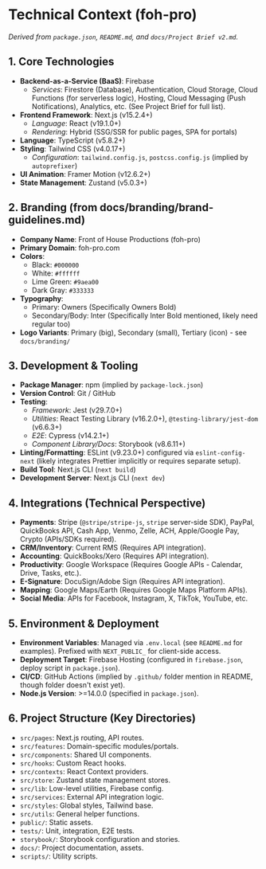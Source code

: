 # Technical Context (foh-pro)

*Derived from `package.json`, `README.md`, and `docs/Project Brief v2.md`.*

## 1. Core Technologies

*   **Backend-as-a-Service (BaaS)**: Firebase
    *   *Services*: Firestore (Database), Authentication, Cloud Storage, Cloud Functions (for serverless logic), Hosting, Cloud Messaging (Push Notifications), Analytics, etc. (See Project Brief for full list).
*   **Frontend Framework**: Next.js (v15.2.4+)
    *   *Language*: React (v19.1.0+)
    *   *Rendering*: Hybrid (SSG/SSR for public pages, SPA for portals)
*   **Language**: TypeScript (v5.8.2+)
*   **Styling**: Tailwind CSS (v4.0.17+)
    *   *Configuration*: `tailwind.config.js`, `postcss.config.js` (implied by `autoprefixer`)
*   **UI Animation**: Framer Motion (v12.6.2+)
*   **State Management**: Zustand (v5.0.3+)

## 2. Branding (from docs/branding/brand-guidelines.md)

*   **Company Name**: Front of House Productions (foh-pro)
*   **Primary Domain**: foh-pro.com
*   **Colors**:
    *   Black: `#000000`
    *   White: `#ffffff`
    *   Lime Green: `#9aea00`
    *   Dark Gray: `#333333`
*   **Typography**:
    *   Primary: Owners (Specifically Owners Bold)
    *   Secondary/Body: Inter (Specifically Inter Bold mentioned, likely need regular too)
*   **Logo Variants**: Primary (big), Secondary (small), Tertiary (icon) - see `docs/branding/`

## 3. Development & Tooling

*   **Package Manager**: npm (implied by `package-lock.json`)
*   **Version Control**: Git / GitHub
*   **Testing**:
    *   *Framework*: Jest (v29.7.0+)
    *   *Utilities*: React Testing Library (v16.2.0+), `@testing-library/jest-dom` (v6.6.3+)
    *   *E2E*: Cypress (v14.2.1+)
    *   *Component Library/Docs*: Storybook (v8.6.11+)
*   **Linting/Formatting**: ESLint (v9.23.0+) configured via `eslint-config-next` (likely integrates Prettier implicitly or requires separate setup).
*   **Build Tool**: Next.js CLI (`next build`)
*   **Development Server**: Next.js CLI (`next dev`)

## 4. Integrations (Technical Perspective)

*   **Payments**: Stripe (`@stripe/stripe-js`, `stripe` server-side SDK), PayPal, QuickBooks API, Cash App, Venmo, Zelle, ACH, Apple/Google Pay, Crypto (APIs/SDKs required).
*   **CRM/Inventory**: Current RMS (Requires API integration).
*   **Accounting**: QuickBooks/Xero (Requires API integration).
*   **Productivity**: Google Workspace (Requires Google APIs - Calendar, Drive, Tasks, etc.).
*   **E-Signature**: DocuSign/Adobe Sign (Requires API integration).
*   **Mapping**: Google Maps/Earth (Requires Google Maps Platform APIs).
*   **Social Media**: APIs for Facebook, Instagram, X, TikTok, YouTube, etc.

## 5. Environment & Deployment

*   **Environment Variables**: Managed via `.env.local` (see `README.md` for examples). Prefixed with `NEXT_PUBLIC_` for client-side access.
*   **Deployment Target**: Firebase Hosting (configured in `firebase.json`, deploy script in `package.json`).
*   **CI/CD**: GitHub Actions (implied by `.github/` folder mention in README, though folder doesn't exist yet).
*   **Node.js Version**: >=14.0.0 (specified in `package.json`).

## 6. Project Structure (Key Directories)

*   `src/pages`: Next.js routing, API routes.
*   `src/features`: Domain-specific modules/portals.
*   `src/components`: Shared UI components.
*   `src/hooks`: Custom React hooks.
*   `src/contexts`: React Context providers.
*   `src/store`: Zustand state management stores.
*   `src/lib`: Low-level utilities, Firebase config.
*   `src/services`: External API integration logic.
*   `src/styles`: Global styles, Tailwind base.
*   `src/utils`: General helper functions.
*   `public/`: Static assets.
*   `tests/`: Unit, integration, E2E tests.
*   `storybook/`: Storybook configuration and stories.
*   `docs/`: Project documentation, assets.
*   `scripts/`: Utility scripts.
